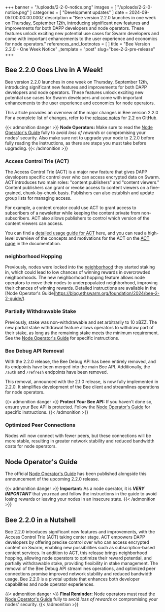 +++
banner = "/uploads/2-2-0-notice.png"
images = [ "/uploads/2-2-0-notice.png" ]
categories = [ "Development updates" ]
date = 2024-09-05T00:00:00.000Z
description = "Bee version 2.2.0 launches in one week on Thursday, September 12th, introducing significant new features and improvements for both DAPP developers and node operators. These features unlock exciting new potential use cases for Swarm developers and come with important enhancements to the user experience and economics for node operators."
references_and_footnotes = [ ]
title = "Bee Version 2.2.0 - One Week Notice"
_template = "post"
slug="bee-2-2-pre-release"
+++


## Bee 2.2.0 Goes Live in A Week!

Bee version 2.2.0 launches in one week on Thursday, September 12th, introducing significant new features and improvements for both DAPP developers and node operators. These features unlock exciting new potential use cases for Swarm developers and come with important enhancements to the user experience and economics for node operators.

This article provides an overview of the major changes in Bee version 2.2.0 For a complete list of changes, refer to the [release notes](https://github.com/ethersphere/bee/releases) for 2.2 on GitHub.

{{< admonition danger >}}
**Node Operators:** Make sure to read the [Node Operator's Guide](https://blog.ethswarm.org/foundation/2024/bee-2-2-guide/) fully to avoid *loss of rewards* or compromising your nodes' security. Also make sure not to upgrade your node to 2.2.0 before fully reading the instructions, as there are steps you must take before upgrading.
{{< /admonition >}}

### Access Control Trie (ACT)  

The Access Control Trie (ACT) is a major new feature that gives DAPP developers specific control over who can access encrypted data on Swarm. ACT introduces two main roles: "content publishers" and "content viewers." Content publishers can grant or revoke access to content viewers on a fine-grained, chunk-by-chunk basis. Publishers can also establish and update group lists for managing access.

For example, a content creator could use ACT to grant access to subscribers of a newsletter while keeping the content private from non-subscribers. ACT also allows publishers to control which version of the content viewers can access.

You can find a [detailed usage guide for ACT](https://docs.ethswarm.org/docs/develop/tools-and-features/act) here, and you can read a high-level overview of the concepts and motivations for the ACT on the [ACT page](https://docs.ethswarm.org/docs/learn/technology/act) in the documentation.

### neighborhood Hopping
 
Previously, nodes were locked into the [neighborhood](https://docs.ethswarm.org/docs/learn/glossary#neighborhood) they started staking in, which could lead to low chances of winning rewards in overcrowded neighborhoods. The new neighborhood hopping feature allows node operators to move their nodes to underpopulated neighborhood, improving their chances of winning rewards. Detailed instructions are available in the [Node Operator's Guide]https://blog.ethswarm.org/foundation/2024/bee-2-2-guide/).

### Partially Withdrawable Stake

Previously, stake was non-withdrawable and set arbitrarily to 10 xBZZ. The new partial stake withdrawal feature allows operators to withdraw part of their stake, as long as the remaining stake meets the minimum requirement. See the [Node Operator's Guide](https://blog.ethswarm.org/foundation/2024/bee-2-2-guide/) for specific instructions.

### Bee Debug API Removal

With the 2.2.0 release, the Bee Debug API has been entirely removed, and its endpoints have been merged into the main Bee API. Additionally, the `/auth` and `/refresh` endpoints have been removed.

This removal, announced with the 2.1.0 release, is now fully implemented in 2.2.0. It simplifies development of the Bee client and streamlines operations for node operators.

{{< admonition danger >}}
**Protect Your Bee API:** If you haven't done so, ensure your Bee API is protected. Follow the [Node Operator's Guide](https://blog.ethswarm.org/foundation/2024/bee-2-2-guide/) for specific instructions.
{{< /admonition >}}


### Optimized Peer Connections

Nodes will now connect with fewer peers, but these connections will be more stable, resulting in greater network stability and reduced bandwidth costs for node operators.

## Node Operator's Guide

The official [Node Operator's Guide](https://blog.ethswarm.org/foundation/2024/bee-2-2-guide/) has been published alongside this announcement of the upcoming 2.2.0 release.

{{< admonition danger >}}
**Important:** As a node operator, it is ***VERY IMPORTANT*** that you read and follow the instructions in the guide to avoid losing rewards or leaving your nodes in an insecure state.
{{< /admonition >}}

## Bee 2.2.0 in a Nutshell

Bee 2.2.0 introduces significant new features and improvements, with the Access Control Trie (ACT) taking center stage. ACT empowers DAPP developers by offering precise control over who can access encrypted content on Swarm, enabling new possibilities such as subscription-based content services. In addition to ACT, this release brings neighborhood hopping, allowing node operators to optimize their reward potential, and partially withdrawable stake, providing flexibility in stake management. The removal of the Bee Debug API streamlines operations, and optimized peer connections promise improved network stability and reduced bandwidth usage. Bee 2.2.0 is a pivotal update that enhances both developer capabilities and node operator experiences.


{{< admonition danger >}}
**Final Reminder:** Node operators must read the [Node Operator's Guide](https://blog.ethswarm.org/foundation/2024/bee-2-2-guide/) fully to avoid *loss of rewards* or compromising your nodes' security.
{{< /admonition >}}
